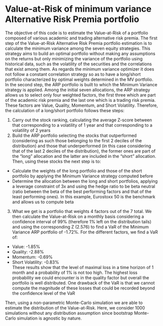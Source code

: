 # Value-at-Risk of minimum variance Alternative Risk Premia portfolio
The objective of this code is to estimate the Value-at-Risk of a portfolio composed of various academic and trading alternative risk premia. The first step of the Value-at-Risk Alternative Risk Premia portfolio estimation is to calculate the minimum variance among the seven equity strategies. This strategy aims to build an optimal portfolio without making any assumptions on the returns but only minimizing the variance of the portfolio using historical data, such as the volatility of the securities and the correlations that exist among them. As regards the minimum variance optimizer it does not follow a constant correlation strategy so as to have a long/short portfolio characterized by optimal weights determined in the MV portfolio.<br>
In the second step, the ARP portfolio is built to which the Minimum Variance strategy is applied. Among the initial seven allocations, the ARP strategy allows us to select only four weighted factors, the first three which are part of the academic risk premia and the last one which is a trading risk premia. These factors are Value, Quality, Momentum, and Short Volatility. Therefore, the calculation of a long/short portfolio follows these steps:
1. Carry out the stock ranking, calculating the average Z-score between that corresponding to a volatility of 1 year and that corresponding to a volatility of 2 years
2. Build the ARP portfolio selecting the stocks that outperformed (considering as such those belonging to the first 2 deciles of the distribution) and those that underperformed (in this case considering that of the last 2 deciles of the distribution), the former ones are part of the “long” allocation and the latter are included in the “short” allocation. Then, using these stocks the next step is to:
  - Calculate the weights of the long portfolio and those of the short portfolio by applying the Minimum Variance strategy computed before
  - Determine the allocation between the long and short portfolios, applying a leverage constraint of 3x and using the hedge ratio to be beta neutral (ratio between the beta of the best performing factors and that of the least performing ones). In this example, Eurostoxx 50 is the benchmark and allows us to compute beta
3. What we get is a portfolio that weights 4 factors out of the 7 total. We then calculate the Value-at-Risk on a monthly basis considering a confidence interval of 99% (therefore 1% left on the distribution tails) and using the corresponding Z (2.576) to find a VaR of the Minimum Variance ARP portfolio of -1.72%. For the different factors, we find a VaR of:
  - Value: -1.85%
  - Quality: -2.88%
  - Momentum: -0.69%
  - Short Volatility: -0.83%<br>
These results show that the level of maximal loss in a time horizon of 1 month and a probability of 1% is not too high. The highest loss probability we could encounter is in the quality factor but overall the portfolio is well distributed. One drawback of the VaR is that we cannot compute the magnitude of these losses that could be recorded beyond the confidence level of the VaR<br>


Then, using a non-parametric Monte-Carlo simulation we are able to estimate the distribution of the Value-at-Risk. Here, we consider 1000 simulations without any distribution assumption since bootstrap Monte-Carlo simulation is agnostic by nature.
